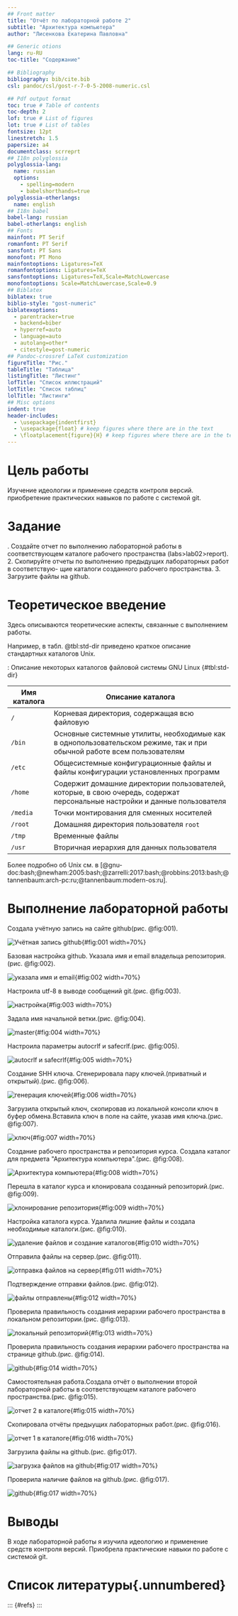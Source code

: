 ```yaml
---
## Front matter
title: "Отчёт по лабораторной работе 2"
subtitle: "Архитектура компьютера"
author: "Лисенкова Екатерина Павловна"

## Generic otions
lang: ru-RU
toc-title: "Содержание"

## Bibliography
bibliography: bib/cite.bib
csl: pandoc/csl/gost-r-7-0-5-2008-numeric.csl

## Pdf output format
toc: true # Table of contents
toc-depth: 2
lof: true # List of figures
lot: true # List of tables
fontsize: 12pt
linestretch: 1.5
papersize: a4
documentclass: scrreprt
## I18n polyglossia
polyglossia-lang:
  name: russian
  options:
	- spelling=modern
	- babelshorthands=true
polyglossia-otherlangs:
  name: english
## I18n babel
babel-lang: russian
babel-otherlangs: english
## Fonts
mainfont: PT Serif
romanfont: PT Serif
sansfont: PT Sans
monofont: PT Mono
mainfontoptions: Ligatures=TeX
romanfontoptions: Ligatures=TeX
sansfontoptions: Ligatures=TeX,Scale=MatchLowercase
monofontoptions: Scale=MatchLowercase,Scale=0.9
## Biblatex
biblatex: true
biblio-style: "gost-numeric"
biblatexoptions:
  - parentracker=true
  - backend=biber
  - hyperref=auto
  - language=auto
  - autolang=other*
  - citestyle=gost-numeric
## Pandoc-crossref LaTeX customization
figureTitle: "Рис."
tableTitle: "Таблица"
listingTitle: "Листинг"
lofTitle: "Список иллюстраций"
lotTitle: "Список таблиц"
lolTitle: "Листинги"
## Misc options
indent: true
header-includes:
  - \usepackage{indentfirst}
  - \usepackage{float} # keep figures where there are in the text
  - \floatplacement{figure}{H} # keep figures where there are in the text
---
```


# Цель работы

Изучение идеологии и применеие средств контроля версий. приобретение практических навыков по работе с системой git.

# Задание

. Создайте отчет по выполнению лабораторной работы в соответствующем каталоге
рабочего пространства (labs>lab02>report).
2. Скопируйте отчеты по выполнению предыдущих лабораторных работ в соответствую-
щие каталоги созданного рабочего пространства.
3. Загрузите файлы на github.

# Теоретическое введение

Здесь описываются теоретические аспекты, связанные с выполнением работы.

Например, в табл. @tbl:std-dir приведено краткое описание стандартных каталогов Unix.

: Описание некоторых каталогов файловой системы GNU Linux {#tbl:std-dir}

| Имя каталога | Описание каталога                                                                                                          |
|--------------|----------------------------------------------------------------------------------------------------------------------------|
| `/`          | Корневая директория, содержащая всю файловую                                                                               |
| `/bin `      | Основные системные утилиты, необходимые как в однопользовательском режиме, так и при обычной работе всем пользователям     |
| `/etc`       | Общесистемные конфигурационные файлы и файлы конфигурации установленных программ                                           |
| `/home`      | Содержит домашние директории пользователей, которые, в свою очередь, содержат персональные настройки и данные пользователя |
| `/media`     | Точки монтирования для сменных носителей                                                                                   |
| `/root`      | Домашняя директория пользователя  `root`                                                                                   |
| `/tmp`       | Временные файлы                                                                                                            |
| `/usr`       | Вторичная иерархия для данных пользователя                                                                                 |

Более подробно об Unix см. в [@gnu-doc:bash;@newham:2005:bash;@zarrelli:2017:bash;@robbins:2013:bash;@tannenbaum:arch-pc:ru;@tannenbaum:modern-os:ru].

# Выполнение лабораторной работы

Создала учётную запись на сайте github(рис. @fig:001).

![Учётная запись github](image/1.png){#fig:001 width=70%}

Базовая настройка github. Указала имя и email владельца репозитория.(рис. @fig:002).

![указала имя и email](image/2.png){#fig:002 width=70%}

Настроила utf-8 в выводе сообщений git.(рис. @fig:003).

![настройка](image/3.png){#fig:003 width=70%}

Задала имя начальной ветки.(рис. @fig:004).

![master](image/4.png){#fig:004 width=70%}

Настроила параметры autocrlf и safecrlf.(рис. @fig:005).

![autocrlf и safecrlf](image/5.png){#fig:005 width=70%}


Создание SHH ключа. Сгенерировала пару ключей.(приватный и открытый).(рис. @fig:006).

![генерация ключей](image/6.png){#fig:006 width=70%}

Загрузила открытый ключ, скопировав из локальной консоли ключ в буфер обмена.Вставила ключ в поле на сайте, указав имя ключа.(рис. @fig:007).

![ключ](image/7.png){#fig:007 width=70%}

Создание рабочего пространства и репозитория курса. Создала каталог для предмета "Архитектура компьютера".(рис. @fig:008).

![Архитектура компьютера](image/8.png){#fig:008 width=70%}

Перешла в каталог курса и клонировала созданный репозиторий.(рис. @fig:009).

![клонирование репозитория](image/9.png){#fig:009 width=70%}

Настройка каталога курса. Удалила лишние файлы и создала необходимые каталоги.(рис. @fig:010).

![удаление файлов и создание каталогов](image/10.png){#fig:010 width=70%}

Отправила файлы на сервер.(рис. @fig:011).

![отправка файлов на сервер](image/11.png){#fig:011 width=70%}

Подтверждение отправки файлов.(рис. @fig:012).

![файлы отправлены](image/12.png){#fig:012 width=70%}

Проверила правильность создания иерархии рабочего пространства в локальном репозитории.(рис. @fig:013).

![локальный репозиторий](image/13.png){#fig:013 width=70%}

Проверила правильность создания иерархии рабочего пространства на странице github.(рис. @fig:014).

![github](image/14.png){#fig:014 width=70%}

Самостоятельная работа.Создала отчёт о выполнении второй лабораторной работы в соответствующем каталоге рабочего пространства.(рис. @fig:015).

![отчет 2 в каталоге](image/15.png){#fig:015 width=70%}

Скопировала отчёты предыущих лабораторных работ.(рис. @fig:016).

![отчет 1 в каталоге](image/16.png){#fig:016 width=70%}

Загрузила файлы на github.(рис. @fig:017).

![загрузка файлов на github](image/17.png){#fig:017 width=70%}

Проверила наличие файлов на github.(рис. @fig:017).

![github](image/17.png){#fig:017 width=70%}


# Выводы

В ходе лабораторной работы я изучила идеологию и применение средств контроля версий.
Приобрела практические навыки по работе с системой git.

# Список литературы{.unnumbered}

::: {#refs}
:::
